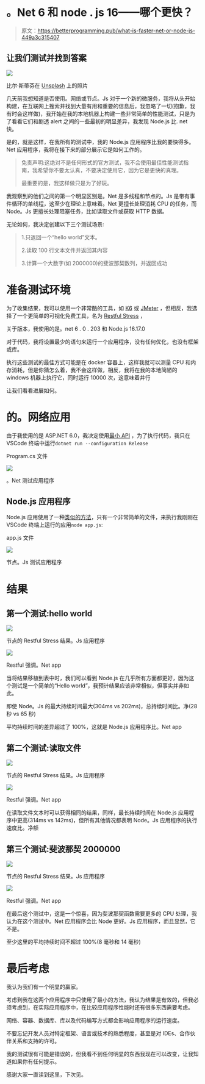 # 。Net 6 和 node . js 16——哪个更快？

> 原文：<https://betterprogramming.pub/what-is-faster-net-or-node-js-449a3c315407>

## 让我们测试并找到答案

![](img/cf715ea699addcd03e3a983e2f5f27b9.png)

比尔·斯蒂芬在 [Unsplash](https://unsplash.com/@billstephan?utm_source=unsplash&utm_medium=referral&utm_content=creditCopyText) 上的照片

几天前我想知道是否使用。网络或节点。Js 对于一个新的微服务，我将从头开始构建，在互联网上搜索并找到大量有用和重要的信息后，我忽略了一切(抱歉，我有时会这样做)，我开始在我的本地机器上构建一些非常简单的性能测试，只是为了看看它们和剧透 alert 之间的一些最初的明显差异，我发现 Node.js 比. net 快。

是的，就是这样，在我所有的测试中，我的 Node.js 应用程序比我的要快得多。Net 应用程序，我将在接下来的部分展示它是如何工作的。

> 免责声明:这绝对不是任何形式的官方测试，我不会使用最佳性能测试指南，我希望你不要太认真，不要决定使用它，因为它是更快的真理。
> 
> 最重要的是，我这样做只是为了好玩。

我观察到的他们之间的第一个明显区别是。Net 是多线程和节点的。Js 是带有事件循环的单线程，这至少在理论上意味着。Net 更擅长处理消耗 CPU 的任务，而 Node。Js 更擅长处理阻塞任务，比如读取文件或获取 HTTP 数据。

无论如何，我决定创建以下三个测试场景:

> 1.只返回一个“hello world”文本。
> 
> 2.读取 100 行文本文件并返回其内容
> 
> 3.计算一个大数字(如 2000000)的斐波那契数列，并返回成功

# 准备测试环境

为了收集结果，我可以使用一个非常酷的工具，如 [K6](https://k6.io/) 或 [JMeter](https://jmeter.apache.org/) ，但相反，我选择了一个更简单的可视化免费工具，名为 [Restful Stress](https://github.com/maurobussini/restful-stress) ，

关于版本，我使用的是。net 6 . 0 . 203 和 Node.js 16.17.0

对于代码，我将设置最少的语句来运行一个应用程序，没有任何优化，也没有框架或库。

执行这些测试的最佳方式可能是在 docker 容器上，这样我就可以测量 CPU 和内存消耗，但是你猜怎么着，我不会这样做，相反，我将在我的本地简陋的 windows 机器上执行它，同时运行 10000 次，这意味着并行

让我们看看进展如何。

# 的。网络应用

由于我使用的是 ASP.NET 6.0，我决定使用[最小 API](https://docs.microsoft.com/en-us/aspnet/core/fundamentals/minimal-apis?view=aspnetcore-6.0) ，为了执行代码，我只在 VSCode 终端中运行`dotnet run --configuration Release`

Program.cs 文件

![](img/143d869b3751287d2c7fe03c4ad3531a.png)

。Net 测试应用程序

## Node.js 应用程序

Node.js 应用使用了一种[类似的方法](https://nodejs.dev/en/learn/build-an-http-server/)，只有一个非常简单的文件，来执行我刚刚在 VSCode 终端上运行的应用`node app.js`:

app.js 文件

![](img/e1756fc01f22ffec4f366df3cd2c434f.png)

节点。Js 测试应用程序

# 结果

## 第一个测试:hello world

![](img/d5ec13d23c1ff5ad2c05e74a4be4a50f.png)

节点的 Restful Stress 结果。Js 应用程序

![](img/37c20899cb6aeac21cd7b0deddb51eaa.png)

Restful 强调。Net app

当将结果移植到表中时，我们可以看到 Node.js 在几乎所有方面都更好，因为这个测试是一个简单的“Hello world”，我预计结果应该非常相似，但事实并非如此。

即使 Node。Js 的最大持续时间最大(304ms vs 202ms)，总持续时间比。净(28 秒 vs 65 秒)

平均持续时间的差异超过了 100%，这就是 Node.js 应用程序比。Net app

## 第二个测试:读取文件

![](img/713f203faba0485bef53d617963f50db.png)

节点的 Restful Stress 结果。Js 应用程序

![](img/a7e29b5258a9eae7084a1c54d65fba28.png)

Restful 强调。Net app

在读取文件文本时可以获得相同的结果，同样，最长持续时间在 Node.js 应用程序中更高(314ms vs 142ms)，但所有其他情况都表明 Node。Js 应用程序的执行速度比。净额

## 第三个测试:斐波那契 2000000

![](img/7ffc1fe0fff7ce52eaac4f6e1540e250.png)

节点的 Restful Stress 结果。Js 应用程序

![](img/79906b40b3074ccaa4cadfbd1b3aa0c1.png)

Restful 强调。Net app

在最后这个测试中，这是一个惊喜，因为斐波那契函数需要更多的 CPU 处理，我认为在这个测试中。Net 应用程序会比 Node 更好。Js 应用程序，而且显然，它不是。

至少这里的平均持续时间不超过 100%(8 毫秒和 14 毫秒)

# 最后考虑

我认为我们有一个明显的赢家。

考虑到我在这两个应用程序中只使用了最小的方法，我认为结果是有效的，但我必须考虑到，在实际应用程序中，在比较应用程序性能时还有很多东西需要考虑。

网络、容器、数据库、库以及代码编写方式都会影响应用程序的运行速度。

不要忘记开发人员对特定框架、语言或技术的熟悉程度，甚至是对 IDEs、合作伙伴关系和支持的许可。

我的测试很有可能是错误的，但我看不到任何明显的东西我现在可以改变，让我知道如果你有任何提示。

感谢大家一直读到这里，下次见。